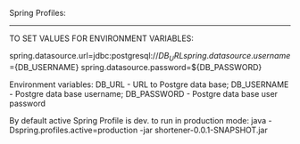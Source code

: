 
Spring Profiles:
__________________________________________
TO SET VALUES FOR ENVIRONMENT VARIABLES:

spring.datasource.url=jdbc:postgresql://${DB_URL}
spring.datasource.username=${DB_USERNAME}
spring.datasource.password=${DB_PASSWORD}


Environment variables:
DB_URL - URL to Postgre data base;
DB_USERNAME - Postgre data base username;
DB_PASSWORD - Postgre data base user password


By default active Spring Profile is dev.
to run in production  mode:
java -Dspring.profiles.active=production -jar shortener-0.0.1-SNAPSHOT.jar